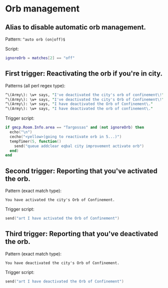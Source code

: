 Orb management
=====

Alias to disable automatic orb management.
--

Pattern: `^auto orb (on|off)$`

Script:
```lua
ignoreOrb = matches[2] == "off"
```

First trigger: Reactivating the orb if you're in city.
--

Patterns (all perl regex type):
```pl
^\(Army\): \w+ says, "I've deactivated the city's orb of confinement\!"$
^\(Army\): \w+ says, "I've deactivated the city's Orb of Confinement\!"$
^\(Army\): \w+ says, "I have deactivated the Orb of Confinement\."
^\(Army\): \w+ says, "I have deactivated the orb of confinement\."
```

Trigger script:
```lua
if gmcp.Room.Info.area == "Targossas" and (not ignoreOrb) then
  echo("\n")
  cecho("<yellow>(going to reactivate orb in 5...)")
  tempTimer(5, function()
    send("queue addclear eqbal city improvement activate orb")
  end)
end
```

Second trigger: Reporting that you've activated the orb.
--

Pattern (exact match type):
```
You have activated the city's Orb of Confinement.
```

Trigger script:
```lua
send("art I have activated the Orb of Confinement")
```

Third trigger: Reporting that you've deactivated the orb.
--

Pattern (exact match type):
```
You have deactivated the city's Orb of Confinement.
```

Trigger script:
```lua
send("art I have deactivated the Orb of Confinement")
```
